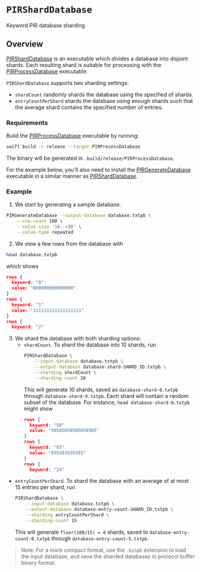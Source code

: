 # ``PIRShardDatabase``

Keyword PIR database sharding

## Overview

[PIRShardDatabase](https://swiftpackageindex.com/apple/swift-homomorphic-encryption/main/documentation/pirsharddatabase) is an executable which divides a database into disjoint shards.
Each resulting shard is suitable for processing with the [PIRProcessDatabase](https://swiftpackageindex.com/apple/swift-homomorphic-encryption/main/documentation/pirprocessdatabase) executable.

`PIRShardDatabase` supports two sharding settings:
* `shardCount` randomly shards the database using the specified of shards.
* `entryCountPerShard` shards the database using enough shards such that the average shard contains the specified number of entries.

### Requirements
Build the [PIRProcessDatabase](https://swiftpackageindex.com/apple/swift-homomorphic-encryption/main/documentation/pirprocessdatabase) executable by running:
```sh
swift build -c release --target PIRProcessDatabase
```
The binary will be generated in `.build/release/PIRProcessDatabase`.

For the example below, you'll also need to install the
[PIRGenerateDatabase](https://swiftpackageindex.com/apple/swift-homomorphic-encryption/main/documentation/pirgeneratedatabse)
executable in a similar manner as
[PIRShardDatabase](https://swiftpackageindex.com/apple/swift-homomorphic-encryption/main/documentation/pirsharddatabase).

### Example

1. We start by generating a sample database.
```sh
PIRGenerateDatabase --output-database database.txtpb \
    --row-count 100 \
    --value-size '10..<20' \
    --value-type repeated
```

2. We view a few rows from the database with

```sh
head database.txtpb
```
which shows
```json
rows {
  keyword: "0"
  value: "000000000000000"
}
rows {
  keyword: "1"
  value: "111111111111111111"
}
rows {
  keyword: "2"
```

3. We shard the database with both sharding options:
    * `shardCount`.
        To shard the database into 10 shards, run
        ```sh
        PIRShardDatabase \
            --input-database database.txtpb \
            --output-database database-shard-SHARD_ID.txtpb \
            --sharding shardCount \
            --sharding-count 10
        ```
        This will generate 10 shards, saved as `database-shard-0.txtpb` through `database-shard-9.txtpb`.
        Each shard will contain a random subset of the database.
        For instance, `head database-shard-0.txtpb` might show
        ```json
        rows {
          keyword: "50"
          value: "50505050505050505"
        }
        rows {
          keyword: "93"
          value: "939393939393"
        }
        rows {
          keyword: "24"
        ```

  * `entryCountPerShard`. To shard the database with an average of at most 15 entries per shard, run
    ```sh
    PIRShardDatabase \
        --input-database database.txtpb \
        --output-database database-entry-count-SHARD_ID.txtpb \
        --sharding entryCountPerShard \
        --sharding-count 15
    ```
    This will generate `floor(100/15) = 6` shards, saved to `database-entry-count-0.txtpb` through `database-entry-count-5.txtpb`.

> Note: For a more compact format, use the `.binpb` extension to load the input database, and save the sharded databases in protocol buffer binary format.
